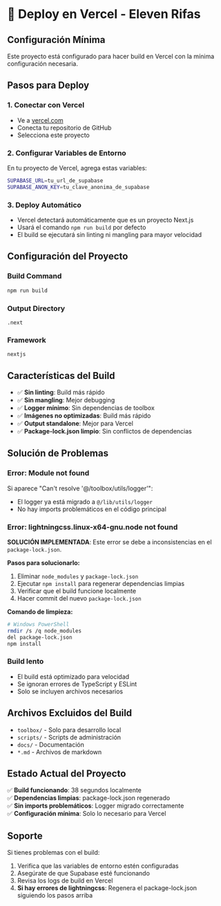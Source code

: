 # 🚀 Deploy en Vercel - Eleven Rifas

## Configuración Mínima

Este proyecto está configurado para hacer build en Vercel con la mínima configuración necesaria.

## Pasos para Deploy

### 1. Conectar con Vercel
- Ve a [vercel.com](https://vercel.com)
- Conecta tu repositorio de GitHub
- Selecciona este proyecto

### 2. Configurar Variables de Entorno
En tu proyecto de Vercel, agrega estas variables:

```bash
SUPABASE_URL=tu_url_de_supabase
SUPABASE_ANON_KEY=tu_clave_anonima_de_supabase
```

### 3. Deploy Automático
- Vercel detectará automáticamente que es un proyecto Next.js
- Usará el comando `npm run build` por defecto
- El build se ejecutará sin linting ni mangling para mayor velocidad

## Configuración del Proyecto

### Build Command
```bash
npm run build
```

### Output Directory
```
.next
```

### Framework
```
nextjs
```

## Características del Build

- ✅ **Sin linting**: Build más rápido
- ✅ **Sin mangling**: Mejor debugging
- ✅ **Logger mínimo**: Sin dependencias de toolbox
- ✅ **Imágenes no optimizadas**: Build más rápido
- ✅ **Output standalone**: Mejor para Vercel
- ✅ **Package-lock.json limpio**: Sin conflictos de dependencias

## Solución de Problemas

### Error: Module not found
Si aparece "Can't resolve '@/toolbox/utils/logger'":
- El logger ya está migrado a `@/lib/utils/logger`
- No hay imports problemáticos en el código principal

### Error: lightningcss.linux-x64-gnu.node not found
**SOLUCIÓN IMPLEMENTADA**: Este error se debe a inconsistencias en el `package-lock.json`.

**Pasos para solucionarlo:**
1. Eliminar `node_modules` y `package-lock.json`
2. Ejecutar `npm install` para regenerar dependencias limpias
3. Verificar que el build funcione localmente
4. Hacer commit del nuevo `package-lock.json`

**Comando de limpieza:**
```bash
# Windows PowerShell
rmdir /s /q node_modules
del package-lock.json
npm install
```

### Build lento
- El build está optimizado para velocidad
- Se ignoran errores de TypeScript y ESLint
- Solo se incluyen archivos necesarios

## Archivos Excluidos del Build

- `toolbox/` - Solo para desarrollo local
- `scripts/` - Scripts de administración
- `docs/` - Documentación
- `*.md` - Archivos de markdown

## Estado Actual del Proyecto

✅ **Build funcionando**: 38 segundos localmente  
✅ **Dependencias limpias**: package-lock.json regenerado  
✅ **Sin imports problemáticos**: Logger migrado correctamente  
✅ **Configuración mínima**: Solo lo necesario para Vercel  

## Soporte

Si tienes problemas con el build:
1. Verifica que las variables de entorno estén configuradas
2. Asegúrate de que Supabase esté funcionando
3. Revisa los logs de build en Vercel
4. **Si hay errores de lightningcss**: Regenera el package-lock.json siguiendo los pasos arriba
